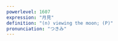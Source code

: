 ```yaml
---
powerlevel: 1607
expression: "月見"
definition: "(n) viewing the moon; (P)"
pronunciation: "つきみ"
---
```

